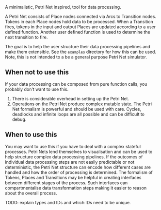 A minimalistic, Petri Net inspired, tool for data processing.

A Petri Net consists of Place nodes connected via Arcs to Transition nodes.
Tokens in each Place nodes hold data to be processed.
When a Transition fires, tokens in the input and output Places are updated according to a user defined function.
Another user defined function is used to determine the next transition to fire.

The goal is to help the user structure their data processing pipelines and make them extensible.
See the `examples` directory for how this can be used.
Note, this is not intended to a be a general purpose Petri Net simulator.

## When not to use this
If your data processing can be composed from pure function calls, you probably don't want to use this.
1. There is considerable overhead in setting up the Petri Net.
2. Operations on the Petri Net produce complex mutable state.
The Petri Net formalism is powerful and should be used with care. Cycles, deadlocks and infinite loops are all possible and can be difficult to debug.

## When to use this
You may want to use this if you have to deal with a complex stateful processes.
Petri Nets lend themselves to visualisation and can be used to help structure complex data processing pipelines.
If the outcomes of individual data processing steps are not easily predictable or not deterministic, the Petri Net structure can encode how different cases are handled and how the order of processing is determined.
The formalism of Tokens, Places and Transitions may be helpful in creating interfaces between different stages of the process.
Such interfaces can compartmentalise data transformation steps making it easier to reason about the overall process.



TODO: explain types and IDs and which IDs need to be unique.
